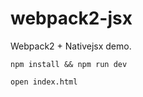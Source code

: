 # webpack2-jsx
Webpack2 + Nativejsx demo.

```
npm install && npm run dev
```

```
open index.html
```
